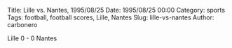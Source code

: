 Title: Lille vs. Nantes, 1995/08/25
Date: 1995/08/25 00:00
Category: sports
Tags: football, football scores, Lille, Nantes
Slug: lille-vs-nantes
Author: carbonero


Lille 0 - 0 Nantes
